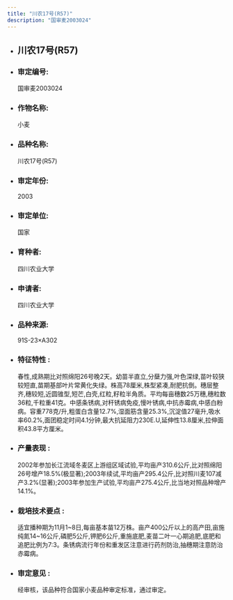 ```yaml
---
title: "川农17号(R57)"
description: "国审麦2003024"
---
```

* ## 川农17号(R57)
* ###  审定编号:  
   国审麦2003024

*  ### 作物名称:  
   小麦

*   ###  品种名称: 
    川农17号(R57)

*   ### 审定年份: 
    2003

*   ### 审定单位:  
    国家

*   ### 育种者:  
    四川农业大学

*   ### 申请者:  
    四川农业大学

*   ### 品种来源:  
    91S-23×A302

*   ### 特征特性 : 
    春性,成熟期比对照绵阳26号晚2天。幼苗半直立,分蘖力强,叶色深绿,苗叶较狭较短直,苗期基部叶片常黄化失绿。株高78厘米,株型紧凑,耐肥抗倒。穗层整齐,穗较短,近圆锥型,短芒,白壳,红粒,籽粒半角质。平均每亩穗数25万穗,穗粒数36粒,千粒重41克。中感条锈病,对秆锈病免疫,慢叶锈病,中抗赤霉病,中感白粉病。容重778克/升,粗蛋白含量12.7%,湿面筋含量25.3%,沉淀值27毫升,吸水率60.2%,面团稳定时间4.1分钟,最大抗延阻力230E.U,延伸性13.8厘米,拉伸面积43.8平方厘米。

*   ### 产量表现 : 
    2002年参加长江流域冬麦区上游组区域试验,平均亩产310.6公斤,比对照绵阳26号增产18.5%(极显著);2003年续试,平均亩产295.4公斤,比对照川麦107减产3.2%(显著);2003年参加生产试验,平均亩产275.4公斤,比当地对照品种增产14.1%。

*   ### 栽培技术要点 : 
    适宜播种期为11月1~8日,每亩基本苗12万株。亩产400公斤以上的高产田,亩施纯氮14~16公斤,磷肥5公斤,钾肥6公斤,重施底肥,麦苗二叶一心期追肥,底肥和追肥比例为7:3。条锈病流行年份和重发区注意进行药剂防治,抽穗期注意防治赤霉病。

*   ### 审定意见 : 
    经审核，该品种符合国家小麦品种审定标准，通过审定。
